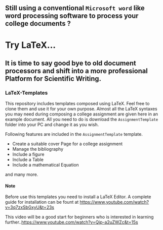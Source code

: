 
## Still using a conventional `Microsoft word` like word processing software to process your college documents ? 
# Try LaTeX... 
## It is time to say good bye to old document processors and shift into a more professional Platform for Scientific Writing.

### LaTeX-Templates

This repository includes templates composed using LaTeX. Feel free to clone them and use it for your own purpose. Almost all the LaTeX syntaxes you may need during composing a college assignment are given here in an example document. All you need to do is download the `AssignmentTemplate` folder into your PC and change it as you wish. 

Following features are included in the `AssignmentTemplate` template.

* Create a suitable cover Page for a college assignment
* Manage the bibliography
* Include a figure
* Include a Table
* Include a mathematical Equation

and many more.

#### Note
Before use this templates you need to install a LaTeX Editor. A complete guide for installation can be fount at https://www.youtube.com/watch?v=3q7zxSbGxyU&t=23s

This video will be a good start for beginners who is interested in learning further..https://www.youtube.com/watch?v=Qjp-a2uZWZc&t=15s
